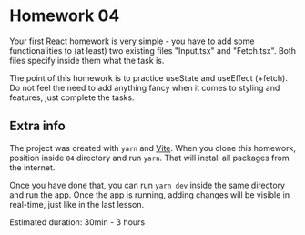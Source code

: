 # Homework 04

Your first React homework is very simple - you have to add some functionalities to (at least) two existing files "Input.tsx" and "Fetch.tsx". Both files specify inside them what the task is.

The point of this homework is to practice useState and useEffect (+fetch). Do not feel the need to add anything fancy when it comes to styling and features, just complete the tasks.

## Extra info

The project was created with `yarn` and [Vite](https://vite.dev/). When you clone this homework, position inside `04` directory and run `yarn`. That will install all packages from the internet.

Once you have done that, you can run `yarn dev` inside the same directory and run the app. Once the app is running, adding changes will be visible in real-time, just like in the last lesson.

Estimated duration: 30min - 3 hours
